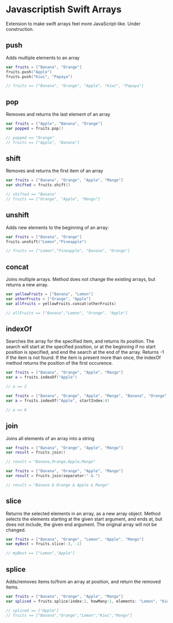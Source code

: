 Javascriptish Swift Arrays
==========================

Extension to make swift arrays feel more JavaScript-like. Under construction.


push
----
Adds multiple elements to an array 

```swift
var fruits = ["Banana", "Orange"]
fruits.push("Apple")
fruits.push("Kiwi", "Papaya")

// fruits == ["Banana", "Orange", "Apple", "Kiwi", "Papaya"]
```


pop
----
Removes and returns the last element of an array 

```swift
var fruits = ["Apple", "Banana", "Orange"]
var popped = fruits.pop()

// popped == "Orange"
// fruits == ["Apple", "Banana"]
```


shift
----
Removes and returns the first item of an array


```swift
var fruits = ["Banana", "Orange", "Apple", "Mango"]
var shifted = fruits.shift()				

// shifted == "Banana"
// fruits == ["Orange", "Apple", "Mango"]
```



unshift
----

Adds new elements to the beginning of an array:


```swift
var fruits = ["Banana", "Orange"]
fruits.unshift("Lemon","Pineapple")

// fruits == ["Lemon","Pineapple", "Banana", "Orange"]
```

concat
----

Joins multiple arrays. Method does not change the existing arrays, but returns a new array.


```swift
var yellowFruits = ["Banana", "Lemon"]
var otherFruits = ["Orange", "Apple"]
var allFruits = yellowFruits.concat(otherFruits)

// allFruits == ["Banana","Lemon", "Orange", "Apple"]
```

indexOf
----

Searches the array for the specified item, and returns its position. The search will start at the specified position, or at the beginning if no start position is specified, and end the search at the end of the array. Returns -1 if the item is not found. If the item is present more than once, the indexOf method returns the position of the first occurence.


```swift
var fruits = ["Banana", "Orange", "Apple", "Mango"]
var a = fruits.indexOf("Apple")

// a == 2

var fruits = ["Banana", "Orange", "Apple", "Mango", "Banana", "Orange", "Apple"]
var a = fruits.indexOf("Apple", startIndex:4)

// a == 6

```


join
----

Joins all elements of an array into a string


```swift
var fruits = ["Banana", "Orange", "Apple", "Mango"]
var result = fruits.join()

// result = "Banana,Orange,Apple,Mango"

var fruits = ["Banana", "Orange", "Apple", "Mango"]
var result = fruits.join(separator:" & ")

// result = "Banana & Orange & Apple & Mango"

```


slice
----

Returns the selected elements in an array, as a new array object. Method selects the elements starting at the given start argument, and ends at, but does not include, the given end argument. The original array will not be changed.

```swift
var fruits = ["Banana", "Orange", "Lemon", "Apple", "Mango"]
var myBest = fruits.slice(-3, -1)

// myBest == ["Lemon","Apple"]
```

splice
----

Adds/removes items to/from an array at position, and return the removed items.


```swift
var fruits = ["Banana", "Orange", "Apple", "Mango"]
var spliced = fruits.splice(index:2, howMany:1, elements: "Lemon", "Kiwi")

// spliced == ["Apple"]
// fruits == ["Banana","Orange","Lemon","Kiwi","Mango"]
```